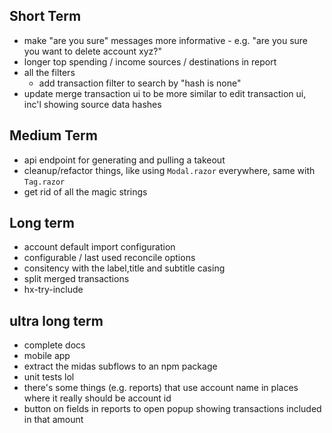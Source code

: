 ## Short Term
- make "are you sure" messages more informative - e.g. "are you sure you want to delete account xyz?"
- longer top spending / income sources / destinations in report
- all the filters
    - add transaction filter to search by "hash is none"
- update merge transaction ui to be more similar to edit transaction ui, inc'l showing source data hashes


## Medium Term
- api endpoint for generating and pulling a takeout
- cleanup/refactor things, like using `Modal.razor` everywhere, same with `Tag.razor`
- get rid of all the magic strings

## Long term
- account default import configuration
- configurable / last used reconcile options
- consitency with the label,title and subtitle casing
- split merged transactions
- hx-try-include

## ultra long term
- complete docs
- mobile app
- extract the midas subflows to an npm package
- unit tests lol
- there's some things (e.g. reports) that use account name in places where it really should be account id
- button on fields in reports to open popup showing transactions included in that amount
